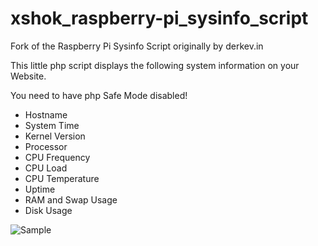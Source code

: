 xshok_raspberry-pi_sysinfo_script
=================================

Fork of the Raspberry Pi Sysinfo Script originally by derkev.in

This little php script displays the following system information on your Website. 

You need to have php Safe Mode disabled!

* Hostname
* System Time
* Kernel Version
* Processor
* CPU Frequency
* CPU Load
* CPU Temperature
* Uptime
* RAM and Swap Usage
* Disk Usage

<img src="https://cloud.githubusercontent.com/assets/17911448/20943288/81ce2d9a-bc07-11e6-8e94-d59df03a63ef.PNG" title="Sample">
